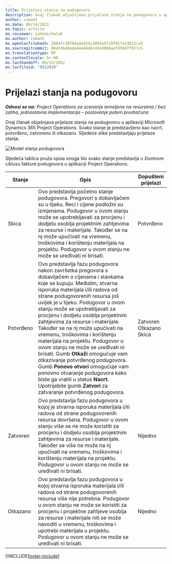 ```yaml
---
title: Prijelazi stanja na podugovoru
description: Ovaj članak objašnjava prijelaze stanja na podugovoru u aplikaciji Microsoft Dynamics 365 Project Operations dok se podugovor stvara, izvršava i zatvara.
author: rumant
ms.date: 09/14/2022
ms.topic: article
ms.reviewer: johnmichalak
ms.author: rumant
ms.openlocfilehash: 2804fc30f8dade42dc1093e5fc0f01fa1db22ca3
ms.sourcegitcommit: 08eb3be9eda44e9446c43ed9b6aefd58d77927c5
ms.translationtype: MT
ms.contentlocale: hr-HR
ms.lasthandoff: 09/15/2022
ms.locfileid: "9522929"
---
```

# <a name="state-transitions-on-a-subcontract"></a>Prijelazi stanja na podugovoru 

_**Odnosi se na:** Project Operations za scenarije temeljene na resursima / bez zaliha, jednostavna implementacija – poslovanje putem predračuna_

Ovaj članak objašnjava prijelaze stanja na podugovoru u aplikaciji Microsoft Dynamics 365 Project Operations. Svako stanje je predstavljeno kao nacrt, potvrđeno, zatvoreno ili otkazano. Sljedeće slike predstavljaju prijelaze stanja.

![Model stanja podugovora](../media/SubconStates.png)  

Sljedeća tablica pruža opisa onoga što svako stanje predstavlja u životnom ciklusu fakture podugovora u aplikaciji Project Operations.

| Stanje | Opis | Dopušteni prijelazi |
| --- | --- | --- |
| Skica | Ovo predstavlja početno stanje podugovora. Pregovori s dobavljačem su u tijeku. Reci i cijene podložni su izmjenama. Podugovor u ovom stanju može se upotrebljavati za procjenu i dodjelu osoblja projektnim zahtjevima za resurse i materijale. Također se na nj može upućivati na vremenu, troškovima i korištenju materijala na projektu. Podugovor u ovom stanju ne može se uređivati ni brisati. | Potvrđeno |
| Potvrđeno | Ovo predstavlja fazu podugovora nakon završetka pregovora s dobavljačem o cijenama i stavkama koje se kupuju. Međutim, stvarna isporuka materijala i/ili radova od strane podugovorenih resursa još uvijek je u tijeku. Podugovor u ovom stanju može se upotrebljavati za procjenu i dodjelu osoblja projektnim zahtjevima za resurse i materijale. Također se na nj može upućivati na vremenu, troškovima i korištenju materijala na projektu. Podugovor u ovom stanju ne može se uređivati ni brisati. Gumb **Otkaži** omogućuje vam otkazivanje potvrđenog podugovora. Gumb **Ponovo otvori** omogućuje vam ponovno otvaranje podugovora kako biste ga vratili u status **Nacrt**. Upotrijebite gumb **Zatvori** za zatvaranje potvrđenog podugovora. | Zatvoren <br> Otkazano <br> Skica |
| Zatvoren | Ovo predstavlja fazu podugovora u kojoj je stvarna isporuka materijala i/ili radova od strane podugovorenih resursa dovršena. Podugovor u ovom stanju više se ne može koristiti za procjenu i dodjelu osoblja projektnim zahtjevima za resurse i materijale. Također se više ne može na nj upućivati na vremenu, troškovima i korištenju materijala na projektu. Podugovor u ovom stanju ne može se uređivati ni brisati. | Nijedno |
| Otkazano | Ovo predstavlja fazu podugovora u kojoj stvarna isporuka materijala i/ili radova od strane podugovorenih resursa više nije potrebna. Podugovor u ovom stanju ne može se koristiti za procjenu i projektne zahtjeve osoblja za resurse i materijale niti se može navoditi u vremenu, troškovima i upotrebi materijala u projektu. Podugovor u ovom stanju ne može se uređivati ni brisati. | Nijedno |


[!INCLUDE[footer-include](../../includes/footer-banner.md)]
